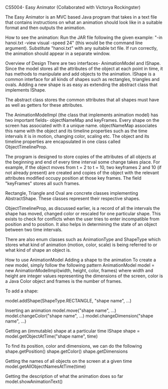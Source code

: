CS5004- Easy Animator
(Collaborated with Victorya Rockingster)

The Easy Animator is an MVC based Java program that takes in a text file that contains instructions on what an animation should look like in a suitable format and then outputs the animation.

How to see the animation: Run the JAR file following the given example: "-in hanoi.txt -view visual -speed 24" (this would be the command line argument). Substitute "hanoi.txt" with any suitable txt file. If run correctly, the animation should appear in a separate window.

Overview of Design
There are two interfaces- AnimationModel and IShape. Since the model stores all the attributes of the object at each point in time, it has methods to manipulate and add objects to the animation. IShape is a common interface for all kinds of shapes such as rectangles, triangles and ovals. Adding a new shape is as easy as extending the abstract class that implements IShape.

The abstract class stores the common sttributes that all shapes must have as well as getters for these attributes.

The AnimationModelImpl (the class that implements animation model) has two important fields- objectNameMap and keyFrames. Every shape on the screen has associated with it a unique name. objectNameMap associates this name with the object and its timeline properties such as the time intervals it is in motion, changing color, scaling etc. The object and its timeline properties are encapsulated in one class called ObjectTimelineProp.

The program is designed to store copies of the attributes of all objects at the beginning and end of every time interval some change takes place. For example, if the object moves from t = 2 to t = 10, two keyframes 2 and 10 (if not already present) are created and copies of the object with the relevant attributes modified occupy position at those key frames. The field "keyFrames" stores all such frames.

Rectangle, Triangle and Oval are concrete classes implementing AbstractShape. These classes represent their respective shapes.

ObjectTimelineProp, as discussed earlier, is a record of all the intervals the shape has moved, changed color or rescaled for one particular shape. This exists to check for conflicts when the user tries to enter incompatible from position and to position. It also helps in determining the state of an object between two time intervals.

There are also enum classes such as AnimationType and ShapeType which stores what kind of animation (motion, color, scale) is being referred to or what kind of shape an object is.

How to use AnimationModel
Adding a shape to the animation
To create a new model, simply follow the following pattern AnimationModel model = new AnimationModelImpl(width, height, color, frames) where width and height are integer values representing the dimensions of the screen, color is a Java Color object and frames is the number of frames.

To add a shape:

model.addShape(ShapeType.RECTANGLE, "shape name", ...)

Inserting an animation
model.move("shape name", ...) model.changeColor("shape name", ...) model.changeDimension("shape name", ...)

Getting an (immutable) shape at a particular time
IShape shape = model.getObjectAtTime("shape name", time)

To find its position, color and dimensions, we can do the following shape.getPosition() shape.getColor() shape.getDimensions

Getting the names of all objects on the screen at a given time
model.getAllObjectNamesAtTime(time)

Getting the description of what the animation does so far
model.showAnimationText()
